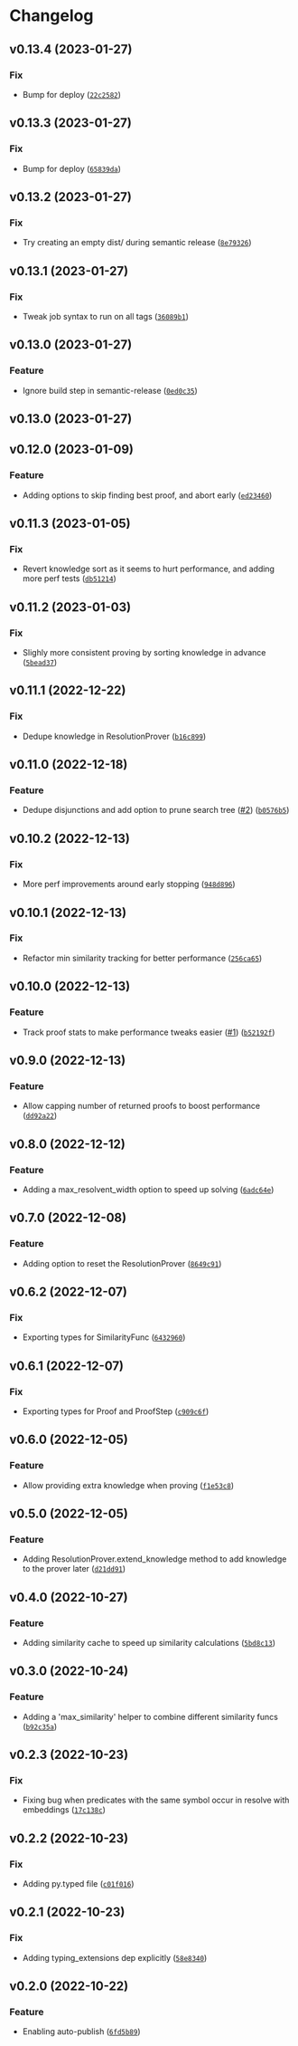 # Changelog

<!--next-version-placeholder-->

## v0.13.4 (2023-01-27)
### Fix
* Bump for deploy ([`22c2582`](https://github.com/chanind/tensor-theorem-prover/commit/22c2582819b1b455e8cefc3e0db283477c38d466))

## v0.13.3 (2023-01-27)
### Fix
* Bump for deploy ([`65839da`](https://github.com/chanind/tensor-theorem-prover/commit/65839da18e7fedf3c562218aef325d6498ce2755))

## v0.13.2 (2023-01-27)
### Fix
* Try creating an empty dist/ during semantic release ([`8e79326`](https://github.com/chanind/tensor-theorem-prover/commit/8e793264b69bc33b8f0f842016983866adb0b6bd))

## v0.13.1 (2023-01-27)
### Fix
* Tweak job syntax to run on all tags ([`36089b1`](https://github.com/chanind/tensor-theorem-prover/commit/36089b19361a4e24890e3b074ec10890fccb47fb))

## v0.13.0 (2023-01-27)
### Feature
* Ignore build step in semantic-release ([`0ed0c35`](https://github.com/chanind/tensor-theorem-prover/commit/0ed0c358c742853dc31ecf450bd7816e9a2d7a39))

## v0.13.0 (2023-01-27)


## v0.12.0 (2023-01-09)
### Feature
* Adding options to skip finding best proof, and abort early ([`ed23460`](https://github.com/chanind/tensor-theorem-prover/commit/ed23460995043317ccdce13c3bac66eb0b796a43))

## v0.11.3 (2023-01-05)
### Fix
* Revert knowledge sort as it seems to hurt performance, and adding more perf tests ([`db51214`](https://github.com/chanind/tensor-theorem-prover/commit/db512140e6e1ab49e3031cb9758f788fdf5db89a))

## v0.11.2 (2023-01-03)
### Fix
* Slighly more consistent proving by sorting knowledge in advance ([`5bead37`](https://github.com/chanind/tensor-theorem-prover/commit/5bead37f25f68ad18e1f438f554db4e1eaabd018))

## v0.11.1 (2022-12-22)
### Fix
* Dedupe knowledge in ResolutionProver ([`b16c899`](https://github.com/chanind/tensor-theorem-prover/commit/b16c89974669b92b24468ad76110d99e3c5e1403))

## v0.11.0 (2022-12-18)
### Feature
* Dedupe disjunctions and add option to prune search tree ([#2](https://github.com/chanind/tensor-theorem-prover/issues/2)) ([`b0576b5`](https://github.com/chanind/tensor-theorem-prover/commit/b0576b5a229181ec4ef6eddec002b243418b7731))

## v0.10.2 (2022-12-13)
### Fix
* More perf improvements around early stopping ([`948d896`](https://github.com/chanind/tensor-theorem-prover/commit/948d896e02d49d66c2330a6097f6f21f006245ed))

## v0.10.1 (2022-12-13)
### Fix
* Refactor min similarity tracking for better performance ([`256ca65`](https://github.com/chanind/tensor-theorem-prover/commit/256ca65a8abdfb0e98f5546e350442a5ba98dfa2))

## v0.10.0 (2022-12-13)
### Feature
* Track proof stats to make performance tweaks easier ([#1](https://github.com/chanind/tensor-theorem-prover/issues/1)) ([`b52192f`](https://github.com/chanind/tensor-theorem-prover/commit/b52192fd6499520c36892918aef1a8f18f2f2072))

## v0.9.0 (2022-12-13)
### Feature
* Allow capping number of returned proofs to boost performance ([`dd92a22`](https://github.com/chanind/tensor-theorem-prover/commit/dd92a220c0034f84c696c630c5f3adff96751ada))

## v0.8.0 (2022-12-12)
### Feature
* Adding a max_resolvent_width option to speed up solving ([`6adc64e`](https://github.com/chanind/tensor-theorem-prover/commit/6adc64eea9c89e8bbf0b435f1e285af70ed8e41b))

## v0.7.0 (2022-12-08)
### Feature
* Adding option to reset the ResolutionProver ([`8649c91`](https://github.com/chanind/tensor-theorem-prover/commit/8649c91e6769828bb14f5ab7fe7d828a9b0637ff))

## v0.6.2 (2022-12-07)
### Fix
* Exporting types for SimilarityFunc ([`6432960`](https://github.com/chanind/tensor-theorem-prover/commit/64329605e85c694079304da914bf12be35618250))

## v0.6.1 (2022-12-07)
### Fix
* Exporting types for Proof and ProofStep ([`c909c6f`](https://github.com/chanind/tensor-theorem-prover/commit/c909c6f281433c94f76707be34be91909807e243))

## v0.6.0 (2022-12-05)
### Feature
* Allow providing extra knowledge when proving ([`f1e53c8`](https://github.com/chanind/tensor-theorem-prover/commit/f1e53c8a4d782f256e640646f3f78c6423bb9857))

## v0.5.0 (2022-12-05)
### Feature
* Adding ResolutionProver.extend_knowledge method to add knowledge to the prover later ([`d21dd91`](https://github.com/chanind/tensor-theorem-prover/commit/d21dd911f994abb69fe7d19a2c8e143dcc3192fe))

## v0.4.0 (2022-10-27)
### Feature
* Adding similarity cache to speed up similarity calculations ([`5bd8c13`](https://github.com/chanind/tensor-theorem-prover/commit/5bd8c1386410d2b4bf04b59c999c4a83e3abd69b))

## v0.3.0 (2022-10-24)
### Feature
* Adding a 'max_similarity' helper to combine different similarity funcs ([`b92c35a`](https://github.com/chanind/tensor-theorem-prover/commit/b92c35ae06d707d462010f38e1d59b22f051d145))

## v0.2.3 (2022-10-23)
### Fix
* Fixing bug when predicates with the same symbol occur in resolve with embeddings ([`17c138c`](https://github.com/chanind/tensor-theorem-prover/commit/17c138c64c8beb449b9e42847db343cb4b7d12e1))

## v0.2.2 (2022-10-23)
### Fix
* Adding py.typed file ([`c01f016`](https://github.com/chanind/tensor-theorem-prover/commit/c01f01604cc48c1f2f1fede77e1f6d8ad08bb189))

## v0.2.1 (2022-10-23)
### Fix
* Adding typing_extensions dep explicitly ([`58e8340`](https://github.com/chanind/tensor-theorem-prover/commit/58e83401e64887635727c7db1ff508c47e4f826d))

## v0.2.0 (2022-10-22)
### Feature
* Enabling auto-publish ([`6fd5b89`](https://github.com/chanind/tensor-theorem-prover/commit/6fd5b897b343a1f5b3b90038c8d8abb0ba011bca))
